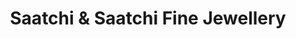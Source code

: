 ---
title: "Saatchi & Saatchi Fine Jewellery"
url: /vancouver/saatchi-und-saatchi-fine-jewellery/
shop: Schmuck
---